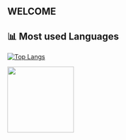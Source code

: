 
## **WELCOME**

## 📊 Most used Languages


[![Top Langs](https://github-readme-stats-git-masterrstaa-rickstaa.vercel.app/api/top-langs/?username=Metorizz&theme=dark&langs_count=5&layout=compact)](https://github.com/anuraghazra/github-readme-stats)


<img src="https://upload.wikimedia.org/wikipedia/commons/2/2f/PowerShell_5.0_icon.png" width="150">
